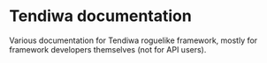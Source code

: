 Tendiwa documentation
====================

Various documentation for Tendiwa roguelike framework, mostly for
framework developers themselves (not for API users).
